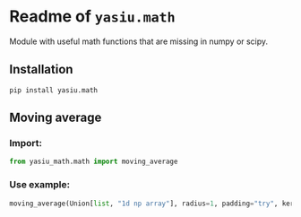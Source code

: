 # Readme of `yasiu.math`

Module with useful math functions that are missing in numpy or scipy.

## Installation

```shell
pip install yasiu.math
```

## Moving average

### Import:

```py
from yasiu_math.math import moving_average
```

### Use example:

```py
moving_average(Union[list, "1d np array"], radius=1, padding="try", kernel_type="avg", kernel_exp=2)
```
